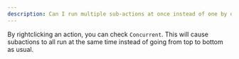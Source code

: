 ```yaml
---
description: Can I run multiple sub-actions at once instead of one by one?
---
```


By rightclicking an action, you can check `Concurrent`. This will cause subactions to all run at the same time instead of going from top to bottom as usual.
